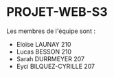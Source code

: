 # PROJET-WEB-S3

Les membres de l'équipe sont : 
- Eloïse LAUNAY 210
- Lucas BESSON 210
- Sarah DURRMEYER 207
- Eyci BILQUEZ-CYRILLE 207